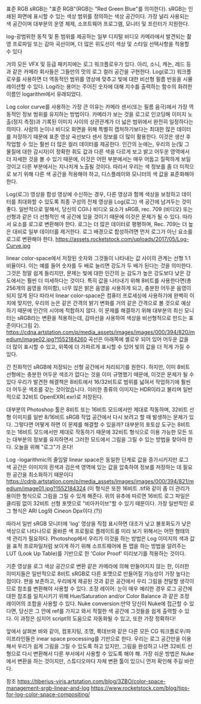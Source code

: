 표준 RGB
sRGB는 "표준 RGB"(RGB는 "Red Green Blue"를 의미한다). sRGB는 인쇄된 화면에 표시할 수 있는 색상 범위를 정의하는 색상 공간이다. 
가장 널리 사용되는 색 공간이며 대부분의 운영 체제, 소프트웨어 프로그램, 모니터 및 프린터가 지원한다.

log-광범위한 동적 및 톤 범위를 제공하는 일부 디지털 비디오 카메라에서 발견되는 촬영 프로파일 또는 감마 곡선이며, 더 많은 위도선이 색상 및 스타일 선택사항을 적용할 수 있다

거의 모든 VFX 및 등급 패키지에는 로그 워크플로우가 있다. 아리, 소니, 캐논, 레드 등과 같은 카메라 회사들은 그들만의 맛의 로그 컬러 공간을 구현한다.
Log(로그) 워크플로우를 사용하면 더 역동적인 범위를 영상에 맞추고 빛에 대한 비선형 필름 반응을 시뮬레이션할 수 있다. 
Log라는 용어는 주어진 숫자에 대해 지수를 출력하는 함수의 화려한 이름인 logarithm에서 유래되었다.

Log color curve를 사용하는 가장 큰 이유는 카메라 센서(또는 필름 음극)에서 가장 역동적인 정보 범위를 유지하는 방법이다. 
카메라가 보는 것을 로그로 인코딩해 이미지 노출(정지 측정)과 기록된 이미지 사이의 상관관계가 더 넓은 범위에서 완전히 일정하다는 의미다. 
사람의 눈이나 비디오 화면을 위해 특별히 캡처하기보다는 최대한 많은 데이터를 저장하기 때문에 표준 영상 곡선보다 센서 정보를 더 많이 활용한다. 
이것은 생산 후 작업할 수 있는 훨씬 더 많은 컬러 데이터를 제공한다.
인간의 눈에는, 우리의 눈(및 그 물질에 대한 감시자)이 정확한 휘도 값과 다른 색을 다르게 보고 밝고 어두운 영역에서 더 자세한 것을 볼 수 있기 때문에, 이것은 어떤 부분에서는 매우 어둡고 질퍽하게 보일 것이고 다른 부분에서는 지나치게 노출될 것이다. 
따라서 우리는 색 정보를 좀 더 미적으로 보기 위해 다른 색 공간을 적용해야 하고, 디스플레이와 모니터의 색 값을 표준화해야 한다.

Log(로그) 영상을 합성 영상에 수신하는 경우, 다른 영상과 함께 색상을 보정하고 데이터를 최대화할 수 있도록 최종 구성의 전체 영상을 Log(로그) 색 공간에 남겨두는 것이 좋다. 
일반적으로 말해서, 당신의 CGI나 비디오 요소가 sRGB, rec. 709 (비디오) 또는 선형과 같은 더 선형적인 색 공간에 있을 것이기 때문에 이것은 문제가 될 수 있다. 
따라서 요소를 로그로 변환해야 한다.
 로그는 더 많은 데이터로 평평하며, Rec. 709는 더 높은 대비로 일부 데이터를 제거한다. 로그 배경으로 합성하려면 먼저 로그가 아닌 요소를 로그로 변환해야 한다.
https://assets.rocketstock.com/uploads/2017/05/Log-Curve.jpg

linear color-space에서 저장된 숫자와 그것들이 나타내는 값 사이의 관계는 선형 1:1 비율이다. 이는 예를 들어 숫자를 두 배로 늘리면 강도가 두 배가 된다는 것을 의미한다. 
그것은 정말 쉽게 들리지만, 문제는 빛에 대한 인간의 눈 감도가 높은 강도보다 낮은 강도에서는 훨씬 더 미세하다는 것이다.
특히 값을 나타내기 위해 8비트를 사용한다면(총 256개의 음영을 의미함), 너무 많은 밝은 음영을 사용하게 되고, 충분한 어두운 음영이 되지 않게 된다
따라서 linear color-space은 컴퓨터 프로세싱에 사용하기에 완벽히 이치에 맞지만, 우리의 눈은 같은 간격의 밝기 변화를 거의 같은 간격으로 볼 것으로 예상하기 때문에 인간의 시야에 적합하지 않다. 
이 문제를 해결하기 위해 대부분의 최신 모니터는 sRGB라는 변환을 적용하는데, 감마선을 사용하여 색상을 비선형적으로 만드는 표준이다(그림 2).
https://cdna.artstation.com/p/media_assets/images/images/000/394/820/medium/image02.jpg?1552184260
곡선은 아래쪽에 셸로우 되어 있어 어두운 값을 더 많이 표시할 수 있고, 위쪽에 더 가파르게 표시할 수 있어 빛의 값을 더 적게 가질 수 있다.

간 친화적인 sRGB에 저장되는 선형 공간에서 처리되기를 원한다. 
하지만, 이미 8비트 선형에는 충분한 어두운 색조가 없다는 것을 이미 규명했기 때문에, 이것은 문제가 될 수 있다
우리가 발견한 해결책은 8비트에서 16/32비트로 범위를 넓혀서 작업하기에 훨씬 더 어두운 색조를 갖는 것이었습니다. 
이러한 종류의 이미지는 HDR이라고 불리며 일반적으로 32비트 OpenEXR(.exr)로 저장된다.

대부분의 Photoshop 툴은 8비트 또는 16비트 모드에서만 제대로 작동하며, 32비트 선형 이미지를 일반 8/16비트 sRGB 작업 공간에서 다시 보려고 할 때 발생하는 문제가 있다.
그렇다면 어떻게 하면 이 문제를 해결할 수 있을까?
대부분의 포토샵 도구는 8비트 또는 16비트 모드에서만 제대로 작동하기 때문에 32비트 형식으로 이용 가능한 모든 또는 대부분의 정보를 유지하면서 그러한 모드에서 그림을 그릴 수 있는 방법을 찾아야 한다. 
오늘을 위해 "로그"가 온다!

Log -logarithmic의 줄임말
linear space은 동일한 단계로 값을 증가시키지만 로그 색 공간은 이미지의 흰색과 검은색 영역에 있는 값을 압축하여 정보를 저장하는 데 필요한 공간을 최소화하기 때문이다
https://cdnb.artstation.com/p/media_assets/images/images/000/394/821/medium/image01.jpg?1552184324
(이 형식은 또한 16비트 .tif와 같이 좀 더 관리가 용이한 형식으로 그림을 그릴 수 있게 해준다. 
위의 유추에 따르면 16비트 로그 파일은 클리핑 없이 32비트 선형 포맷으로 "비아카이브"할 수 있기 때문이다.
가장 일반적인 로그 형식은 ARI Log와 Cineon Dpx이다.(?))

따라서 일반 sRGB 모니터에 'log' 영상을 직접 표시하면 대조가 낮고 불포화도가 낮은 색상으로 나타나므로 올바른 색 프로필로 플레이트를 미리 보기 위해서는 어떤 형태의 색 관리가 필요하다.
Photoshop에서 우리가 이것을 하는 방법은 Log 이미지의 색과 값을 표적 프로파일처럼 보이게 하기 위해 소프트웨어에 톤 맵을 하는 방법을 알려주는 LUT (Look Up Table)를 기반으로 한 'Color Proof' 미리보기를 적용하는 것이다. 

기준 영상을 로그 색상 공간으로 변환
같은 카메라에 의해 만들어지지 않는 한, 이러한 이미지들은 일반적으로 8비트 sRGB로 다른 포맷으로 만들어질 가능성이 가장 높다는 점이다. 
판을 보존하고, 우리에게 제공된 것과 같은 공간에서 우리 그림을 전달할 생각이므로 참조를 변환해야 사용할 수 있다.
조정 레이어: 눈이 매우 예리한 경우 로그 공간에 대한 참조를 일치시키기 위해 Hue/Saturation and/or Color Balance 과 같은 조정 레이어의 조합을 사용할 수 있다.
Nuke conversion:만약 당신이 Nuke에 접근할 수 있다면, 당신은 그 안에 ref를 가지고 와서 적절한 색 공간에 그것들을 쉽게 출력할 수 있다.
이 과정은 심지어 script의 도움으로 자동화될 수 있고, 또한 가장 정확하다!

앞에서 살펴본 바와 같이, 컴포지팅, 조명, 룩데브와 같은 다른 모든 CG 워크플로우/파이프라인들은 inear space processing를 기반으로 한다. 
우리는 로그 공간만을 이용해서 우리가 쉽게 그림을 그릴 수 있도록 하고 있지만, 그림을 완성하고 나면 32비트 선형으로 다시 변환해서 다른 부서에서 사용할 수 있도록 해야 해.
가장 쉬운 방법은 Nuke에서 변환을 하는 것이지만, 스튜디오마다 자체 변환 툴이 있으니 먼저 확인해 주길 바란다.
















참조
https://tiberius-viris.artstation.com/blog/3ZBO/color-space-management-srgb-linear-and-log
https://www.rocketstock.com/blog/tips-for-log-color-space-compositing/

